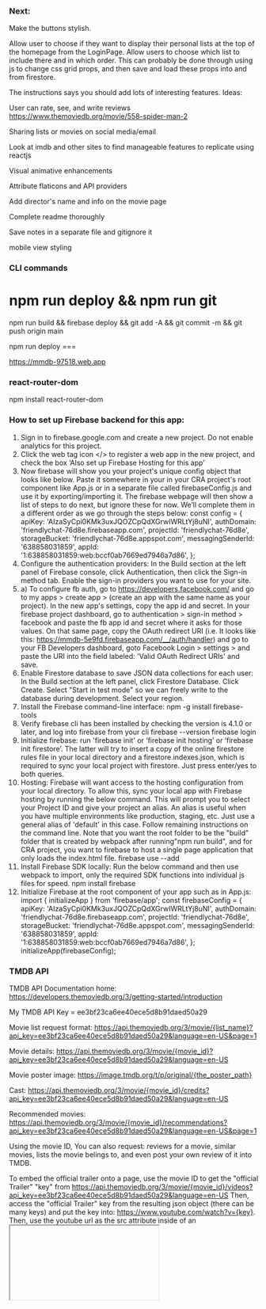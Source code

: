 ### Next:

Make the buttons stylish.

Allow user to choose if they want to display their personal lists at the top of the homepage from the LoginPage. Allow users to choose which list to include there and in which order. This can probably be done through using js to change css grid props, and then save and load these props into and from firestore.

The instructions says you should add lots of interesting features. Ideas:

User can rate, see, and write reviews https://www.themoviedb.org/movie/558-spider-man-2

Sharing lists or movies on social media/email

Look at imdb and other sites to find manageable features to replicate using reactjs

Visual animative enhancements

Attribute flaticons and API providers

Add director's name and info on the movie page

Complete readme thoroughly

Save notes in a separate file and gitignore it

mobile view styling

### CLI commands

npm run deploy && npm run git <msg> 
===
npm run build && firebase deploy && git add -A && git commit -m <msg> && git push origin main

npm run deploy ===


https://mmdb-97518.web.app

### react-router-dom

npm install react-router-dom

### How to set up Firebase backend for this app:

1. Sign in to firebase.google.com and create a new project. Do not enable analytics for this project.
2. Click the web tag icon </> to register a web app in the new project, and check the box ‘Also set up Firebase Hosting for this app’
3. Now firebase will show you your project's unique config object that looks like below. Paste it somewhere in your in your CRA project's root component like App.js or in a separate file called firebaseConfig.js and use it by exporting/importing it. The firebase webpage will then show a list of steps to do next, but ignore these for now. We’ll complete them in a different order as we go through the steps below:
   const config = {
   apiKey: 'AIzaSyCpi0KMk3uxJQOZCpQdXGrwIWRLtYj8uNI',
   authDomain: 'friendlychat-76d8e.firebaseapp.com',
   projectId: 'friendlychat-76d8e',
   storageBucket: 'friendlychat-76d8e.appspot.com',
   messagingSenderId: '638858031859',
   appId: '1:638858031859:web:bccf0ab7669ed7946a7d86',
   };
4. Configure the authentication providers: In the Build section at the left panel of Firebase console, click Authentication, then click the Sign-in method tab. Enable the sign-in providers you want to use for your site.
5. a) To configure fb auth, go to https://developers.facebook.com/ and go to my apps > create app > (create an app with the same name as your project). In the new app's settings, copy the app id and secret. In your firebase project dashboard, go to authentication > sign-in method > facebook and paste the fb app id and secret where it asks for those values. On that same page, copy the OAuth redirect URI (i.e. It looks like this: https://mmdb-5e9fd.firebaseapp.com/__/auth/handler) and go to your FB Developers dashboard, goto Facebook Login > settings > and paste the URI into the field labeled: 'Valid OAuth Redirect URIs' and save.
6. Enable Firestore database to save JSON data collections for each user: In the Build section at the left panel, click Firestore Database. Click Create. Select "Start in test mode" so we can freely write to the database during development. Select your region.
7. Install the Firebase command-line interface:
   npm -g install firebase-tools
8. Verify firebase cli has been installed by checking the version is 4.1.0 or later, and log into firebase from your cli
   firebase --version
   firebase login
9. Initialize firebase: run 'firebase init' or ‘firebase init hosting’ or ‘firebase init firestore’. The latter will try to insert a copy of the online firestore rules file in your local directory and a firestore.indexes.json, which is required to sync your local project with firestore. Just press enter/yes to both queries.
10. Hosting: Firebase will want access to the hosting configuration from your local directory. To allow this, sync your local app with Firebase hosting by running the below command. This will prompt you to select your Project ID and give your project an alias. An alias is useful when you have multiple environments like production, staging, etc. Just use a general alias of 'default' in this case. Follow remaining instructions on the command line. Note that you want the root folder to be the "build" folder that is created by webpack after running"npm run build", and for CRA project, you want to firebase to host a single page application that only loads the index.html file.
    firebase use --add
11. Install Firebase SDK locally: Run the below command and then use webpack to import, only the required SDK functions into individual js files for speed.
    npm install firebase
12. Initialize Firebase at the root component of your app such as in App.js:
    import { initializeApp } from 'firebase/app';
    const firebaseConfig = {
    apiKey: 'AIzaSyCpi0KMk3uxJQOZCpQdXGrwIWRLtYj8uNI',
    authDomain: 'friendlychat-76d8e.firebaseapp.com',
    projectId: 'friendlychat-76d8e',
    storageBucket: 'friendlychat-76d8e.appspot.com',
    messagingSenderId: '638858031859',
    appId: '1:638858031859:web:bccf0ab7669ed7946a7d86',
    };
    initializeApp(firebaseConfig);

### TMDB API

TMDB API Documentation home: https://developers.themoviedb.org/3/getting-started/introduction

My TMDB API Key = ee3bf23ca6ee40ece5d8b91daed50a29

Movie list request format: https://api.themoviedb.org/3/movie/{list_name}?api_key=ee3bf23ca6ee40ece5d8b91daed50a29&language=en-US&page=1

Movie details: https://api.themoviedb.org/3/movie/{movie_id}?api_key=ee3bf23ca6ee40ece5d8b91daed50a29&language=en-US

Movie poster image: https://image.tmdb.org/t/p/original/{the_poster_path}

Cast: https://api.themoviedb.org/3/movie/{movie_id}/credits?api_key=ee3bf23ca6ee40ece5d8b91daed50a29&language=en-US

Recommended movies: https://api.themoviedb.org/3/movie/{movie_id}/recommendations?api_key=ee3bf23ca6ee40ece5d8b91daed50a29&language=en-US&page=1

Using the movie ID, You can also request: reviews for a movie,
similar movies, lists the movie belings to, and even post your own review of it into TMDB.

To embed the official trailer onto a page, use the movie ID to get the "official Trailer" "key" from
https://api.themoviedb.org/3/movie/{movie_id}/videos?api_key=ee3bf23ca6ee40ece5d8b91daed50a29&language=en-US
Then, access the "official Trailer" key from the resulting json object (there can be many keys) and put the key into: https://www.youtube.com/watch?v={key}.
Then, use the youtube url as the src attribute inside of an <iframe> tag.
